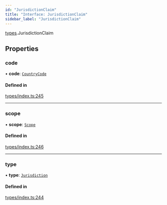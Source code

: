 ```yaml
---
id: "JurisdictionClaim"
title: "Interface: JurisdictionClaim"
sidebar_label: "JurisdictionClaim"
---
```


[types](../../../modules/Types/Types.md).JurisdictionClaim

## Properties

### code

• **code**: [`CountryCode`](../../../enums/Generated/Types/CountryCode/CountryCode.md)

#### Defined in

[types/index.ts:245](https://github.com/PolymeshAssociation/polymesh-sdk/blob/31fdce23/src/types/index.ts#L245)

___

### scope

• **scope**: [`Scope`](../Scope/Scope.md)

#### Defined in

[types/index.ts:246](https://github.com/PolymeshAssociation/polymesh-sdk/blob/31fdce23/src/types/index.ts#L246)

___

### type

• **type**: [`Jurisdiction`](../../../enums/Types/ClaimType/ClaimType.md#jurisdiction)

#### Defined in

[types/index.ts:244](https://github.com/PolymeshAssociation/polymesh-sdk/blob/31fdce23/src/types/index.ts#L244)
